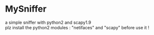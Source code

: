 # MySniffer

a simple sniffer with python2 and scapy1.9 <br/>
plz install the python2 modules : "netifaces" and "scapy" before use it !
